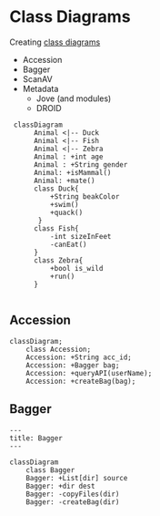 # Class Diagrams

Creating [class diagrams](https://mermaid.js.org/syntax/classDiagram.html)

- Accession
- Bagger
- ScanAV
- Metadata
  - Jove (and modules)
  - DROID


```mermaid
 classDiagram
      Animal <|-- Duck
      Animal <|-- Fish
      Animal <|-- Zebra
      Animal : +int age
      Animal : +String gender
      Animal: +isMammal()
      Animal: +mate()
      class Duck{
          +String beakColor
          +swim()
          +quack()
       }
      class Fish{
          -int sizeInFeet
          -canEat()
      }
      class Zebra{
          +bool is_wild
          +run()
      }  
    
```

## Accession

```mermaid
classDiagram;
    class Accession;
    Accession: +String acc_id;
    Accession: +Bagger bag;
    Accession: +queryAPI(userName);
    Accession: +createBag(bag);
```

## Bagger

```mermaid
---
title: Bagger
---

classDiagram
    class Bagger
    Bagger: +List[dir] source
    Bagger: +dir dest
    Bagger: -copyFiles(dir)
    Bagger: -createBag(dir)
```
